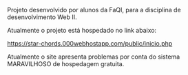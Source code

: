 Projeto desenvolvido por alunos da FaQI, para a disciplina de desenvolvimento Web II.

Atualmente o projeto está hospedado no link abaixo:

https://star-chords.000webhostapp.com/public/inicio.php

Atualmente o site apresenta problemas por conta do sistema MARAVILHOSO de hospedagem gratuita.
